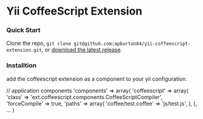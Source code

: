Yii CoffeeScript Extension
==========================

### Quick Start
Clone the repo, `git clone git@github.com:apburton84/yii-coffeescript-extension.git`, or [download the latest release](https://github.com/apburton84/yii-coffeescript-extension/zipball/master).

### Installtion

add the coffeescript extension as a component to your yii configuration.

// application components
'components' => array(
    'coffeescript' => array( 
        'class' => 'ext.coffeescript.components.CoffeeScriptCompiler', 
        'forceCompile' => true, 
        'paths' => array( 
            'coffee/test.coffee' => 'js/test.js', 
        ),
    ), 
    ...
)
